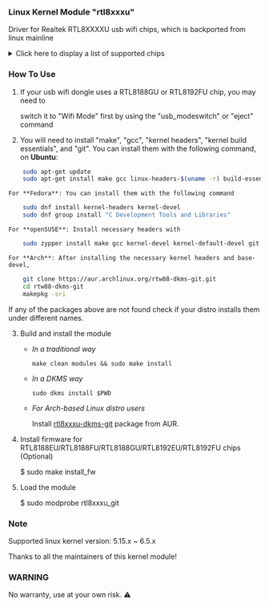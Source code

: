 ### Linux Kernel Module "rtl8xxxu"

Driver for Realtek RTL8XXXXU usb wifi chips, which is backported from linux mainline
<details>
<summary>Click here to display a list of supported chips</summary>
<pre><code>
RTL8188CU/CUS/CTV
RTL8188EU/EUS/ETV
RTL8188FU/FTV
RTL8188GU | RTL8188RU
RTL8191CU | RTL8192CU 
RTL8192EU | RTL8192FU
RTL8723AU | RTL8723BU
</code></pre>
</details>

### How To Use

1. If your usb wifi dongle uses a RTL8188GU or RTL8192FU chip, you may need to

   switch it to "Wifi Mode" first by using the "usb_modeswitch" or "eject" command

2.  You will need to install "make", "gcc", "kernel headers", "kernel build essentials", and "git".
	You can install them with the following command, on **Ubuntu**:
```bash
	sudo apt-get update
	sudo apt-get install make gcc linux-headers-$(uname -r) build-essential git
```
	For **Fedora**: You can install them with the following command
```bash
	sudo dnf install kernel-headers kernel-devel
	sudo dnf group install "C Development Tools and Libraries"
```
	For **openSUSE**: Install necessary headers with
```bash
	sudo zypper install make gcc kernel-devel kernel-default-devel git libopenssl-devel
```
	For **Arch**: After installing the necessary kernel headers and base-devel,
```bash
	git clone https://aur.archlinux.org/rtw88-dkms-git.git
	cd rtw88-dkms-git
	makepkg -sri
```
If any of the packages above are not found check if your distro installs them under different names.


3. Build and install the module 

   * _In a traditional way_

     `make clean modules && sudo make install`

   * _In a DKMS way_

     `sudo dkms install $PWD`

   * _For Arch-based Linux distro users_

     Install [rtl8xxxu-dkms-git](https://aur.archlinux.org/packages/rtl8xxxu-dkms-git) package from AUR.

4. Install firmware for RTL8188EU/RTL8188FU/RTL8188GU/RTL8192EU/RTL8192FU chips (Optional)

   $ sudo make install_fw

5. Load the module

   $ sudo modprobe rtl8xxxu_git

### Note

Supported linux kernel version: 5.15.x ~ 6.5.x

Thanks to all the maintainers of this kernel module!

### WARNING

No warranty, use at your own risk. :warning:
